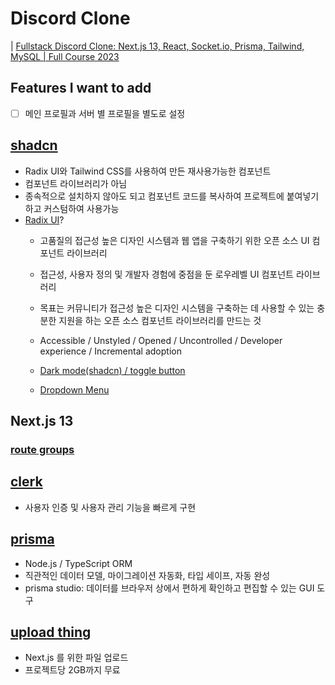 # Discord Clone

| [Fullstack Discord Clone: Next.js 13, React, Socket.io, Prisma, Tailwind, MySQL | Full Course 2023](https://www.youtube.com/watch?v=ZbX4Ok9YX94)

## Features I want to add

- [ ] 메인 프로필과 서버 별 프로필을 별도로 설정


## [shadcn](https://ui.shadcn.com/docs)

- Radix UI와 Tailwind CSS를 사용하여 만든 재사용가능한 컴포넌트
- 컴포넌트 라이브러리가 아님 
- 종속적으로 설치하지 않아도 되고 컴포넌트 코드를 복사하여 프로젝트에 붙여넣기하고 커스텀하여 사용가능
- [Radix UI](https://www.radix-ui.com/primitives/docs/overview/introduction)?
  - 고품질의 접근성 높은 디자인 시스템과 웹 앱을 구축하기 위한 오픈 소스 UI 컴포넌트 라이브러리
  - 접근성, 사용자 정의 및 개발자 경험에 중점을 둔 로우레벨 UI 컴포넌트 라이브러리
  - 목표는 커뮤니티가 접근성 높은 디자인 시스템을 구축하는 데 사용할 수 있는 충분한 지원을 하는 오픈 소스 컴포넌트 라이브러리를 만드는 것
  - Accessible / Unstyled / Opened / Uncontrolled / Developer experience / Incremental adoption

  - [Dark mode(shadcn) / toggle button](https://ui.shadcn.com/docs/dark-mode/next)
  - [Dropdown Menu](https://ui.shadcn.com/docs/components/dropdown-menu)
  


## Next.js 13 

### [route groups](https://nextjs.org/docs/app/building-your-application/routing/colocation#route-groups)

## [clerk](https://clerk.com/)

- 사용자 인증 및 사용자 관리 기능을 빠르게 구현

## [prisma](https://www.prisma.io/)

- Node.js / TypeScript ORM
- 직관적인 데이터 모델, 마이그레이션 자동화, 타입 세이프, 자동 완성
- prisma studio: 데이터를 브라우저 상에서 편하게 확인하고 편집할 수 있는 GUI 도구

## [upload thing](https://uploadthing.com/)

- Next.js 를 위한 파일 업로드
- 프로젝트당 2GB까지 무료